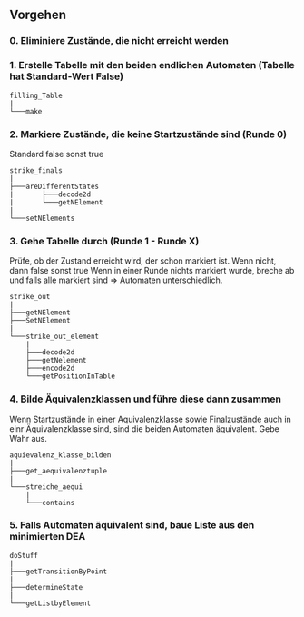 ## Vorgehen

### 0. Eliminiere Zustände, die nicht erreicht werden


### 1. Erstelle Tabelle mit den beiden endlichen Automaten (Tabelle hat Standard-Wert False)
```
filling_Table
|
└───make
```
### 2. Markiere Zustände, die keine Startzustände sind (Runde 0)
Standard false sonst true

```
strike_finals
|
├───areDifferentStates
|	    ├───decode2d
|	    └───getNElement
|
└───setNElements
```

### 3. Gehe Tabelle durch (Runde 1 - Runde X)
Prüfe, ob der Zustand erreicht wird, der schon markiert ist. Wenn nicht, dann false sonst true
Wenn in einer Runde nichts markiert wurde, breche ab und falls alle markiert sind => Automaten unterschiedlich.

```
strike_out
|
├───getNElement
├───SetNElement
|
└───strike_out_element
	|
	├───decode2d
	├───getNelement
	├───encode2d
	└───getPositionInTable
```

### 4. Bilde Äquivalenzklassen und führe diese dann zusammen
Wenn Startzustände in einer Aquivalenzklasse sowie Finalzustände auch in einr Äquivalenzklasse sind, sind die beiden Automaten
äquivalent. Gebe Wahr aus.

```
aquievalenz_klasse_bilden
|
├───get_aequivalenztuple
|
└───streiche_aequi
	|
	└───contains
 ```
### 5. Falls Automaten äquivalent sind, baue Liste aus den minimierten DEA

 ```
doStuff
|
├───getTransitionByPoint
|
├───determineState
|
└───getListbyElement
 ```
